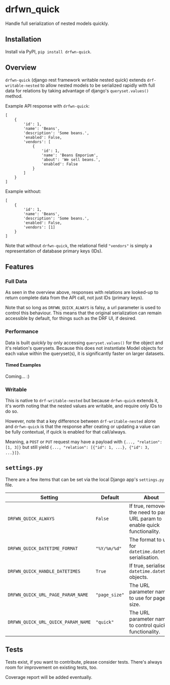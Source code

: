 # drfwn_quick

Handle full serialization of nested models quickly.

## Installation

Install via PyPI, `pip install drfwn-quick`.

## Overview

`drfwn-quick` (django rest framework writable nested quick) extends `drf-writable-nested`
to allow nested models to be serialized rapidly with full data for relations
by taking advantage of django's `queryset.values()` method.

Example API response with `drfwn-quick`:
```
[
    {
        'id': 1,
        'name': 'Beans',
        'description': 'Some beans.',
        'enabled': False,
        'vendors': [
            {
                'id': 1,
                'name': 'Beans Emporium',
                'about': 'We sell beans.',
                'enabled': False
            }
        ]
    }
]
```

Example without:
```
[
    {
        'id': 1,
        'name': 'Beans',
        'description': 'Some beans.',
        'enabled': False,
        'vendors': [1]
    }
]
```

Note that without `drfwn-quick`, the relational field `"vendors"` is simply
a representation of database primary keys (IDs).

## Features

### Full Data

As seen in the overview above, responses with relations are looked-up to return
complete data from the API call, not just IDs (primary keys).

Note that so long as `DRFWN_QUICK_ALWAYS` is falsy, a url parameter is used to 
control this behaviour. This means that the original serialization can remain
accessible by default, for things such as the DRF UI, if desired.

### Performance

Data is built *quickly* by only accessing `queryset.values()` for the object and
it's relation's querysets. Because this does not instsntiate Model objects for each
value within the queryset(s), it is significantly faster on larger datasets.

#### Timed Examples

Coming... :)

### Writable

This is native to `drf-writable-nested` but because `drfwn-quick` extends it,
it's worth noting that the nested values are writable, and require only IDs
to do so.

However, note that a key difference between `drf-writable-nested` alone and 
`drfwn-quick` is that the response after ceating or updating a value can be
fully contextual, if quick is enabled for that call/always.

Meaning, a `POST` or `PUT` request may have a payload with `{..., "relation": [1, 3]}`
but still yield `{..., "relation": [{"id": 1, ...}, {"id": 3, ...}]}`.

## `settings.py`

There are a few items that can be set via the local Django app's `settings.py`
file.

| Setting | Default | About |
|---|---|---|
| `DRFWN_QUICK_ALWAYS` | `False` | If true, removed the need to pass a URL param to enable quick functionality. |
| `DRFWN_QUICK_DATETIME_FORMAT` | `"%Y/%m/%d"` | The format to use for `datetime.datetime` serialisation. |
| `DRFWN_QUICK_HANDLE_DATETIMES` | `True` | If true, serialise `datetime.datetime` objects. |
| `DRFWN_QUICK_URL_PAGE_PARAM_NAME` | `"page_size"` | The URL parameter name to use for page size. |
| `DRFWN_QUICK_URL_QUICK_PARAM_NAME` | `"quick"` | The URL parameter name to control quick functionality. |

## Tests

Tests exist, if you want to contribute, please consider tests. There's always
room for improvement on existing tests, too.

Coverage report will be added eventually.